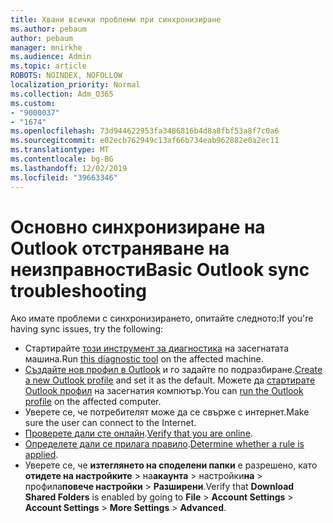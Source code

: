 ```yaml
---
title: Хвани всички проблеми при синхронизиране
ms.author: pebaum
author: pebaum
manager: mnirkhe
ms.audience: Admin
ms.topic: article
ROBOTS: NOINDEX, NOFOLLOW
localization_priority: Normal
ms.collection: Adm_O365
ms.custom:
- "9000037"
- "1674"
ms.openlocfilehash: 73d944622953fa3486816b4d8a8fbf53a8f7c0a6
ms.sourcegitcommit: e02ecb762949c13af66b734eab962882e0a2ec11
ms.translationtype: MT
ms.contentlocale: bg-BG
ms.lasthandoff: 12/02/2019
ms.locfileid: "39663346"
---
```

# <a name="basic-outlook-sync-troubleshooting"></a><span data-ttu-id="98f18-102">Основно синхронизиране на Outlook отстраняване на неизправности</span><span class="sxs-lookup"><span data-stu-id="98f18-102">Basic Outlook sync troubleshooting</span></span>

<span data-ttu-id="98f18-103">Ако имате проблеми с синхронизирането, опитайте следното:</span><span class="sxs-lookup"><span data-stu-id="98f18-103">If you're having sync issues, try the following:</span></span>

- <span data-ttu-id="98f18-104">Стартирайте [този инструмент за диагностика](https://aka.ms/sara-outlooksendreceive) на засегнатата машина.</span><span class="sxs-lookup"><span data-stu-id="98f18-104">Run [this diagnostic tool](https://aka.ms/sara-outlooksendreceive) on the affected machine.</span></span>
- <span data-ttu-id="98f18-105">[Създайте нов профил в Outlook](https://support.office.com/article/f544c1ba-3352-4b3b-be0b-8d42a540459d) и го задайте по подразбиране.</span><span class="sxs-lookup"><span data-stu-id="98f18-105">[Create a new Outlook profile](https://support.office.com/article/f544c1ba-3352-4b3b-be0b-8d42a540459d) and set it as the default.</span></span> <span data-ttu-id="98f18-106">Можете да [стартирате Outlook профил](https://aka.ms/SaRA-OutlookSetupProfile) на засегнатия компютър.</span><span class="sxs-lookup"><span data-stu-id="98f18-106">You can [run the Outlook profile](https://aka.ms/SaRA-OutlookSetupProfile) on the affected computer.</span></span>
- <span data-ttu-id="98f18-107">Уверете се, че потребителят може да се свърже с интернет.</span><span class="sxs-lookup"><span data-stu-id="98f18-107">Make sure the user can connect to the Internet.</span></span> 
- <span data-ttu-id="98f18-108">[Проверете дали сте онлайн](https://support.office.com/article/2460e4a8-16c7-47fc-b204-b1549275aac9).</span><span class="sxs-lookup"><span data-stu-id="98f18-108">[Verify that you are online](https://support.office.com/article/2460e4a8-16c7-47fc-b204-b1549275aac9).</span></span>
- <span data-ttu-id="98f18-109">[Определете дали се прилага правило](https://support.office.com/article/C24F5DEA-9465-4DF4-AD17-A50704D66C59).</span><span class="sxs-lookup"><span data-stu-id="98f18-109">[Determine whether a rule is applied](https://support.office.com/article/C24F5DEA-9465-4DF4-AD17-A50704D66C59).</span></span>
- <span data-ttu-id="98f18-110">Уверете се, че **изтеглянето на споделени папки** е разрешено, като **отидете на настройките** > на**акаунта** > настройки**на** > профила**повече настройки** > **Разширени**.</span><span class="sxs-lookup"><span data-stu-id="98f18-110">Verify that **Download Shared Folders** is enabled by going to **File** > **Account Settings** > **Account Settings** > **More Settings** > **Advanced**.</span></span>